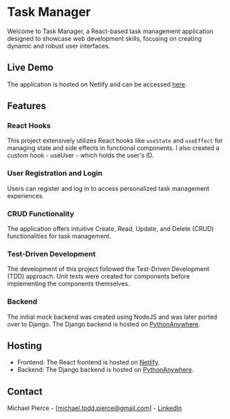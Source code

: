 # Task Manager

Welcome to Task Manager, a React-based task management application designed to showcase web development skills, focusing on creating dynamic and robust user interfaces.

## Live Demo
The application is hosted on Netlify and can be accessed [here](https://dulcet-bublanina-bd3479.netlify.app/tasks).

## Features

### React Hooks
This project extensively utilizes React hooks like `useState` and `useEffect` for managing state and side effects in functional components. I also created a custom hook - useUser - which holds the user's ID.

### User Registration and Login
Users can register and log in to access personalized task management experiences.

### CRUD Functionality
The application offers intuitive Create, Read, Update, and Delete (CRUD) functionalities for task management.

### Test-Driven Development
The development of this project followed the Test-Driven Development (TDD) approach. Unit tests were created for components before implementing the components themselves.

### Backend
The initial mock backend was created using NodeJS and was later ported over to Django. The Django backend is hosted on [PythonAnywhere](https://www.pythonanywhere.com/).

## Hosting

- Frontend: The React frontend is hosted on [Netlify](https://www.netlify.com/).
- Backend: The Django backend is hosted on [PythonAnywhere](https://www.pythonanywhere.com/).

## Contact
Michael Pierce - [michael.todd.pierce@gmail.com] - [LinkedIn](https://www.linkedin.com/in/michaeltoddpierce/)
